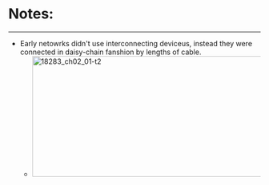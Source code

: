 # Notes:
-----
- Early netowrks didn't use interconnecting deviceus, instead they were connected in daisy-chain fanshion by lengths of cable.
    - <img width="595" height="242" alt="18283_ch02_01-t2" src="https://github.com/user-attachments/assets/91e53527-4a32-495b-a331-3845aa47f126" />
